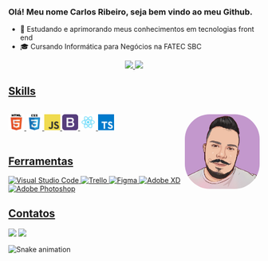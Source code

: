 ### Olá! Meu nome Carlos Ribeiro, seja bem vindo ao meu Github.
- 🌱 Estudando e aprimorando meus conhecimentos em tecnologias front end
- 🎓 Cursando Informática para Negócios na FATEC SBC

<div align="center">
  <a href="https://github.com/ribeiro-carlos">
  <img height="180em" src="https://github-readme-stats.vercel.app/api?username=ribeiro-carlos&show_icons=true&theme=dracula&include_all_commits=true&count_private=true"/>
  <img height="180em" src="https://github-readme-stats.vercel.app/api/top-langs/?username=ribeiro-carlos&layout=compact&langs_count=7&theme=dracula"/>
</div>
  
## Skills
  <div style="display: inline_block"><br>
      <img height="32" src="https://raw.githubusercontent.com/github/explore/80688e429a7d4ef2fca1e82350fe8e3517d3494d/topics/html/html.png" alt="HTML5">
      <img height="32" src="https://raw.githubusercontent.com/github/explore/80688e429a7d4ef2fca1e82350fe8e3517d3494d/topics/css/css.png" alt="CSS">
    <img height="32" src="https://raw.githubusercontent.com/github/explore/80688e429a7d4ef2fca1e82350fe8e3517d3494d/topics/javascript/javascript.png" alt="Javascript">
    <img height="32" src="https://raw.githubusercontent.com/github/explore/80688e429a7d4ef2fca1e82350fe8e3517d3494d/topics/bootstrap/bootstrap.png" alt="Bootstrap"/>
    <img height="32" src="https://raw.githubusercontent.com/github/explore/80688e429a7d4ef2fca1e82350fe8e3517d3494d/topics/react/react.png" alt="React">
    <img height="32" src="https://raw.githubusercontent.com/github/explore/80688e429a7d4ef2fca1e82350fe8e3517d3494d/topics/typescript/typescript.png" alt="Typescript">
    <img align="right" alt="Carlos-pic" height="150" style="border-radius:50px;" src="https://github.com/ribeiro-carlos/ribeiro-carlos/blob/main/ilustracao.png">
  </div><br>
  
## Ferramentas

  ![Visual Studio Code](https://img.shields.io/badge/-Visual%20Studio%20Code-333333?style=flat&logo=visual-studio-code&logoColor=007ACC)
  ![Trello](https://img.shields.io/badge/-Trello-333333?style=flat&logo=trello&logoColor=007ACC)
  ![Figma](https://img.shields.io/badge/-Figma-333333?style=flat&logo=figma&logoColor=007ACC)
  ![Adobe XD](https://img.shields.io/badge/-Adobe%20XD-333333?style=flat&logo=adobe-xd&logoColor=007ACC)
  ![Adobe Photoshop](https://img.shields.io/badge/Adobe%20Photoshop-333333?style=flat&logo=adobe-xd&logoColor=007ACC)

  ## Contatos
<div> 
  <a href = "mailto:carlinhos.ars@gmail.com"><img src="https://img.shields.io/badge/-Gmail-%23333?style=for-the-badge&logo=gmail&logoColor=white" target="_blank"></a>
  <a href="https://www.linkedin.com/in/carlos-ribeiros/" target="_blank"><img src="https://img.shields.io/badge/-LinkedIn-%230077B5?style=for-the-badge&logo=linkedin&logoColor=white" target="_blank"></a> 
  
  ![Snake animation](https://github.com/ribeiro-carlos/ribeiro-carlos/blob/output/github-contribution-grid-snake.svg)
  <div>
